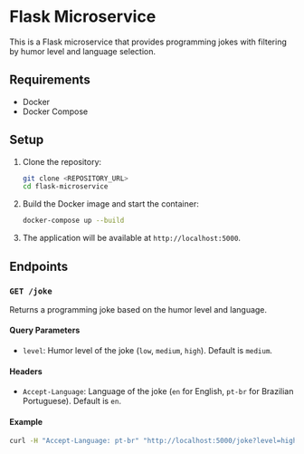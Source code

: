 # Flask Microservice

This is a Flask microservice that provides programming jokes with filtering by humor level and language selection.

## Requirements

- Docker
- Docker Compose

## Setup

1. Clone the repository:

    ```bash
    git clone <REPOSITORY_URL>
    cd flask-microservice
    ```

2. Build the Docker image and start the container:

    ```bash
    docker-compose up --build
    ```

3. The application will be available at `http://localhost:5000`.

## Endpoints

### `GET /joke`

Returns a programming joke based on the humor level and language.

#### Query Parameters

- `level`: Humor level of the joke (`low`, `medium`, `high`). Default is `medium`.

#### Headers

- `Accept-Language`: Language of the joke (`en` for English, `pt-br` for Brazilian Portuguese). Default is `en`.

#### Example

```bash
curl -H "Accept-Language: pt-br" "http://localhost:5000/joke?level=high"

